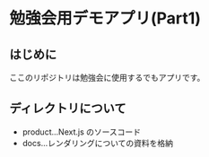 # 勉強会用デモアプリ(Part1)

## はじめに

ここのリポジトリは勉強会に使用するでもアプリです。

## ディレクトリについて

- product...Next.js のソースコード
- docs...レンダリングについての資料を格納
